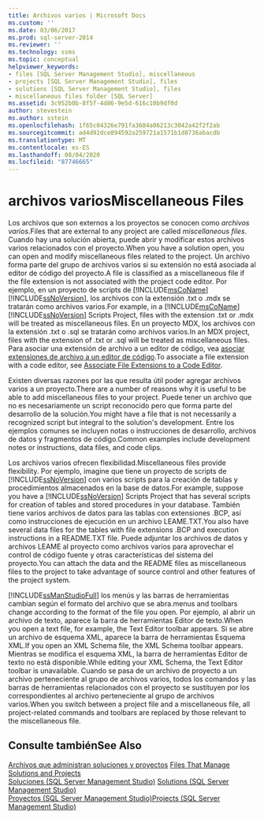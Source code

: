 ```yaml
---
title: Archivos varios | Microsoft Docs
ms.custom: ''
ms.date: 03/06/2017
ms.prod: sql-server-2014
ms.reviewer: ''
ms.technology: ssms
ms.topic: conceptual
helpviewer_keywords:
- files [SQL Server Management Studio], miscellaneous
- projects [SQL Server Management Studio], files
- solutions [SQL Server Management Studio], files
- miscellaneous files folder [SQL Server]
ms.assetid: 3c952b0b-8f5f-4d86-9e5d-616c10b9df0d
author: stevestein
ms.author: sstein
ms.openlocfilehash: 1f65c04326e791fa3684a06213c3042a42f2f2ab
ms.sourcegitcommit: ad4d92dce894592a259721a1571b1d8736abacdb
ms.translationtype: MT
ms.contentlocale: es-ES
ms.lasthandoff: 08/04/2020
ms.locfileid: "87746665"
---
```

# <a name="miscellaneous-files"></a><span data-ttu-id="e5359-102">archivos varios</span><span class="sxs-lookup"><span data-stu-id="e5359-102">Miscellaneous Files</span></span>
  <span data-ttu-id="e5359-103">Los archivos que son externos a los proyectos se conocen como *archivos varios*.</span><span class="sxs-lookup"><span data-stu-id="e5359-103">Files that are external to any project are called *miscellaneous files*.</span></span> <span data-ttu-id="e5359-104">Cuando hay una solución abierta, puede abrir y modificar estos archivos varios relacionados con el proyecto.</span><span class="sxs-lookup"><span data-stu-id="e5359-104">When you have a solution open, you can open and modify miscellaneous files related to the project.</span></span> <span data-ttu-id="e5359-105">Un archivo forma parte del grupo de archivos varios si su extensión no está asociada al editor de código del proyecto.</span><span class="sxs-lookup"><span data-stu-id="e5359-105">A file is classified as a miscellaneous file if the file extension is not associated with the project code editor.</span></span> <span data-ttu-id="e5359-106">Por ejemplo, en un proyecto de scripts de [!INCLUDE[msCoName](../../includes/msconame-md.md)] [!INCLUDE[ssNoVersion](../../includes/ssnoversion-md.md)], los archivos con la extensión .txt o .mdx se tratarán como archivos varios.</span><span class="sxs-lookup"><span data-stu-id="e5359-106">For example, in a [!INCLUDE[msCoName](../../includes/msconame-md.md)] [!INCLUDE[ssNoVersion](../../includes/ssnoversion-md.md)] Scripts Project, files with the extension .txt or .mdx will be treated as miscellaneous files.</span></span> <span data-ttu-id="e5359-107">En un proyecto MDX, los archivos con la extensión .txt o .sql se tratarán como archivos varios.</span><span class="sxs-lookup"><span data-stu-id="e5359-107">In an MDX project, files with the extension of .txt or .sql will be treated as miscellaneous files.</span></span> <span data-ttu-id="e5359-108">Para asociar una extensión de archivo a un editor de código, vea [asociar extensiones de archivo a un editor de código](../../relational-databases/scripting/associate-file-extensions-to-a-code-editor.md).</span><span class="sxs-lookup"><span data-stu-id="e5359-108">To associate a file extension with a code editor, see [Associate File Extensions to a Code Editor](../../relational-databases/scripting/associate-file-extensions-to-a-code-editor.md).</span></span>  
  
 <span data-ttu-id="e5359-109">Existen diversas razones por las que resulta útil poder agregar archivos varios a un proyecto.</span><span class="sxs-lookup"><span data-stu-id="e5359-109">There are a number of reasons why it is useful to be able to add miscellaneous files to your project.</span></span> <span data-ttu-id="e5359-110">Puede tener un archivo que no es necesariamente un script reconocido pero que forma parte del desarrollo de la solución.</span><span class="sxs-lookup"><span data-stu-id="e5359-110">You might have a file that is not necessarily a recognized script but integral to the solution's development.</span></span> <span data-ttu-id="e5359-111">Entre los ejemplos comunes se incluyen notas o instrucciones de desarrollo, archivos de datos y fragmentos de código.</span><span class="sxs-lookup"><span data-stu-id="e5359-111">Common examples include development notes or instructions, data files, and code clips.</span></span>  
  
 <span data-ttu-id="e5359-112">Los archivos varios ofrecen flexibilidad.</span><span class="sxs-lookup"><span data-stu-id="e5359-112">Miscellaneous files provide flexibility.</span></span> <span data-ttu-id="e5359-113">Por ejemplo, imagine que tiene un proyecto de scripts de [!INCLUDE[ssNoVersion](../../includes/ssnoversion-md.md)] con varios scripts para la creación de tablas y procedimientos almacenados en la base de datos.</span><span class="sxs-lookup"><span data-stu-id="e5359-113">For example, suppose you have a [!INCLUDE[ssNoVersion](../../includes/ssnoversion-md.md)] Scripts Project that has several scripts for creation of tables and stored procedures in your database.</span></span> <span data-ttu-id="e5359-114">También tiene varios archivos de datos para las tablas con extensiones .BCP, así como instrucciones de ejecución en un archivo LEAME.TXT.</span><span class="sxs-lookup"><span data-stu-id="e5359-114">You also have several data files for the tables with file extensions .BCP and execution instructions in a README.TXT file.</span></span> <span data-ttu-id="e5359-115">Puede adjuntar los archivos de datos y archivos LEAME al proyecto como archivos varios para aprovechar el control de código fuente y otras características del sistema del proyecto.</span><span class="sxs-lookup"><span data-stu-id="e5359-115">You can attach the data and the README files as miscellaneous files to the project to take advantage of source control and other features of the project system.</span></span>  
  
 [!INCLUDE[ssManStudioFull](../../includes/ssmanstudiofull-md.md)] <span data-ttu-id="e5359-116">los menús y las barras de herramientas cambian según el formato del archivo que se abra.</span><span class="sxs-lookup"><span data-stu-id="e5359-116">menus and toolbars change according to the format of the file you open.</span></span> <span data-ttu-id="e5359-117">Por ejemplo, al abrir un archivo de texto, aparece la barra de herramientas Editor de texto.</span><span class="sxs-lookup"><span data-stu-id="e5359-117">When you open a text file, for example, the Text Editor toolbar appears.</span></span> <span data-ttu-id="e5359-118">Si se abre un archivo de esquema XML, aparece la barra de herramientas Esquema XML.</span><span class="sxs-lookup"><span data-stu-id="e5359-118">If you open an XML Schema file, the XML Schema toolbar appears.</span></span> <span data-ttu-id="e5359-119">Mientras se modifica el esquema XML, la barra de herramientas Editor de texto no está disponible.</span><span class="sxs-lookup"><span data-stu-id="e5359-119">While editing your XML Schema, the Text Editor toolbar is unavailable.</span></span> <span data-ttu-id="e5359-120">Cuando se pasa de un archivo de proyecto a un archivo perteneciente al grupo de archivos varios, todos los comandos y las barras de herramientas relacionados con el proyecto se sustituyen por los correspondientes al archivo perteneciente al grupo de archivos varios.</span><span class="sxs-lookup"><span data-stu-id="e5359-120">When you switch between a project file and a miscellaneous file, all project-related commands and toolbars are replaced by those relevant to the miscellaneous file.</span></span>  
  
## <a name="see-also"></a><span data-ttu-id="e5359-121">Consulte también</span><span class="sxs-lookup"><span data-stu-id="e5359-121">See Also</span></span>  
 <span data-ttu-id="e5359-122">[Archivos que administran soluciones y proyectos](files-that-manage-solutions-and-projects.md) </span><span class="sxs-lookup"><span data-stu-id="e5359-122">[Files That Manage Solutions and Projects](files-that-manage-solutions-and-projects.md) </span></span>  
 <span data-ttu-id="e5359-123">[Soluciones &#40;SQL Server Management Studio&#41;](solutions-sql-server-management-studio.md) </span><span class="sxs-lookup"><span data-stu-id="e5359-123">[Solutions &#40;SQL Server Management Studio&#41;](solutions-sql-server-management-studio.md) </span></span>  
 [<span data-ttu-id="e5359-124">Proyectos &#40;SQL Server Management Studio&#41;</span><span class="sxs-lookup"><span data-stu-id="e5359-124">Projects &#40;SQL Server Management Studio&#41;</span></span>](projects-sql-server-management-studio.md)  
  
  
